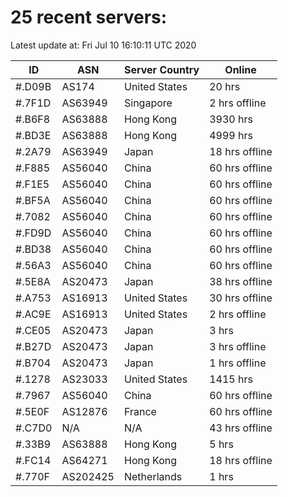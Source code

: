 # 25 recent servers:

Latest update at: Fri Jul 10 16:10:11 UTC 2020

| ID | ASN | Server Country | Online |
| -- | --- | -------------- | ------ |
| #.D09B | AS174 | United States | 20 hrs |
| #.7F1D | AS63949 | Singapore | 2 hrs offline |
| #.B6F8 | AS63888 | Hong Kong | 3930 hrs |
| #.BD3E | AS63888 | Hong Kong | 4999 hrs |
| #.2A79 | AS63949 | Japan | 18 hrs offline |
| #.F885 | AS56040 | China | 60 hrs offline |
| #.F1E5 | AS56040 | China | 60 hrs offline |
| #.BF5A | AS56040 | China | 60 hrs offline |
| #.7082 | AS56040 | China | 60 hrs offline |
| #.FD9D | AS56040 | China | 60 hrs offline |
| #.BD38 | AS56040 | China | 60 hrs offline |
| #.56A3 | AS56040 | China | 60 hrs offline |
| #.5E8A | AS20473 | Japan | 38 hrs offline |
| #.A753 | AS16913 | United States | 30 hrs offline |
| #.AC9E | AS16913 | United States | 2 hrs offline |
| #.CE05 | AS20473 | Japan | 3 hrs |
| #.B27D | AS20473 | Japan | 3 hrs offline |
| #.B704 | AS20473 | Japan | 1 hrs offline |
| #.1278 | AS23033 | United States | 1415 hrs |
| #.7967 | AS56040 | China | 60 hrs offline |
| #.5E0F | AS12876 | France | 60 hrs offline |
| #.C7D0 | N/A | N/A | 43 hrs offline |
| #.33B9 | AS63888 | Hong Kong | 5 hrs |
| #.FC14 | AS64271 | Hong Kong | 18 hrs offline |
| #.770F | AS202425 | Netherlands | 1 hrs |

